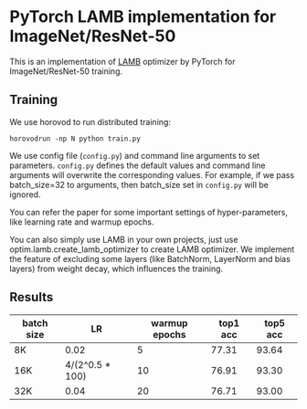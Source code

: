 # PyTorch LAMB implementation for ImageNet/ResNet-50

This is an implementation of [LAMB](https://arxiv.org/pdf/1904.00962.pdf) optimizer by PyTorch for ImageNet/ResNet-50 training.

## Training
We use horovod to run distributed training:

```
horovodrun -np N python train.py
```

We use config file (`config.py`) and command line arguments to set parameters. `config.py` defines the default values and command line arguments will overwrite the corresponding values. For example, if we pass batch_size=32 to arguments, then batch_size set in `config.py` will be ignored.

You can refer the paper for some important settings of hyper-parameters, like learning rate and warmup epochs.

You can also simply use LAMB in your own projects, just use optim.lamb.create_lamb_optimizer to create LAMB optimizer. We implement the feature of excluding some layers (like BatchNorm, LayerNorm and bias layers) from weight decay, which influences the training.

## Results

| batch size | LR              | warmup epochs | top1 acc                 | top5 acc |
| ---------- | --------------- | ------------- | ------------------------ | -------- |
| 8K         | 0.02            | 5             | 77.31                    | 93.64    |
| 16K        | 4/(2^0.5 * 100) | 10            | 76.91                    | 93.30    |
| 32K        | 0.04            | 20            | 76.71                    | 93.00    |
